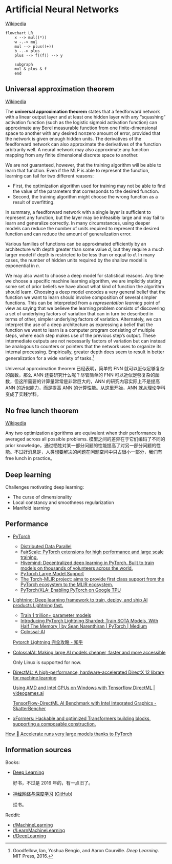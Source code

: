 # Artificial Neural Networks
[Wikipedia](https://en.wikipedia.org/wiki/Artificial_neural_network)

```mermaid
flowchart LR
    x --> mul((*))
    w -.-> mul
    mul --> plus((+))
    b -.-> plus
    plus --> f((f)) --> y

    subgraph  
    mul & plus & f
    end
```

## Universal approximation theorem
[Wikipedia](https://en.wikipedia.org/wiki/Universal_approximation_theorem)

The **universal approximation theorem** states that a feedforward network with a linear output layer and at least one hidden layer with any “squashing” activation function (such as the logistic sigmoid activation function) can approximate any Borel measurable function from one finite-dimensional space to another with any desired nonzero amount of error, provided that the network is given enough hidden units. The derivatives of the feedforward network can also approximate the derivatives of the function arbitrarily well. A neural network may also approximate any function mapping from any finite dimensional discrete space to another.

We are not guaranteed, however, that the training algorithm will be able to learn that function. Even if the MLP is able to represent the function, learning can fail for two different reasons:
- First, the optimization algorithm used for training may not be able to find the value of the parameters that corresponds to the desired function.
- Second, the training algorithm might choose the wrong function as a result of overfitting.

In summary, a feedforward network with a single layer is sufficient to represent any function, but the layer may be infeasibly large and may fail to learn and generalize correctly. In many circumstances, using deeper models can reduce the number of units required to represent the desired function and can reduce the amount of generalization error.

Various families of functions can be approximated efficiently by an architecture with depth greater than some value $d$, but they require a much larger model if depth is restricted to be less than or equal to $d$. In many cases, the number of hidden units required by the shallow model is exponential in $n$.

We may also want to choose a deep model for statistical reasons. Any time we choose a specific machine learning algorithm, we are implicitly stating some set of prior beliefs we have about what kind of function the algorithm should learn. Choosing a deep model encodes a very general belief that the function we want to learn should involve composition of several simpler functions. This can be interpreted from a *representation learning* point of view as saying that we believe the learning problem consists of discovering a set of underlying factors of variation that can in turn be described in terms of other, simpler underlying factors of variation. Alternately, we can interpret the use of a deep architecture as expressing a belief that the function we want to learn is a computer program consisting of multiple steps, where each step makes use of the previous step’s output. These intermediate outputs are not necessarily factors of variation but can instead be analogous to counters or pointers that the network uses to organize its internal processing. Empirically, greater depth does seem to result in better generalization for a wide variety of tasks.[^deeplearning]

Universal approximation theorem 已经表明，简单的 FNN 就可以近似足够复杂的函数，那么 ANN 还要研究什么呢？尽管简单的 FNN 可以近似足够复杂的函数，但这所需要的计算量常常是非常巨大的，ANN 的研究内容实际上不是提高 ANN 的近似能力，而是提高 ANN 的计算性能。从这里开始，ANN 就从理论学科变成了实践学科。

## No free lunch theorem
[Wikipedia](https://en.wikipedia.org/wiki/No_free_lunch_theorem)

Any two optimization algorithms are equivalent when their performance is averaged across all possible problems. 模型之间的差异在于它们编码了不同的 prior knowledge，通过牺牲对某一部分问题的性能提高了对另一部分问题的性能。不过好消息是，人类想要解决的问题在问题空间中只占很小一部分，我们有 free lunch in practice。

## Deep learning
Challenges motivating deep learning:
- The curse of dimensionality
- Local constancy and smoothness regularization
- Manifold learning

## Performance
- [PyTorch](PyTorch/README.md)
  - [Distributed Data Parallel](https://pytorch.org/tutorials/intermediate/ddp_tutorial.html)
  - [FairScale: PyTorch extensions for high performance and large scale training.](https://github.com/facebookresearch/fairscale)
  - [Hivemind: Decentralized deep learning in PyTorch. Built to train models on thousands of volunteers across the world.](https://github.com/learning-at-home/hivemind)
  - [PyTorch Large Model Support](https://github.com/IBM/pytorch-large-model-support)
  - [The Torch-MLIR project: aims to provide first class support from the PyTorch ecosystem to the MLIR ecosystem.](https://github.com/llvm/torch-mlir/)
  - [PyTorch/XLA: Enabling PyTorch on Google TPU](https://github.com/pytorch/xla)
- [Lightning: Deep learning framework to train, deploy, and ship AI products Lightning fast.](https://github.com/Lightning-AI/lightning)
  - [Train 1 trillion+ parameter models](https://lightning.ai/docs/pytorch/latest/advanced/model_parallel.html)
  - [Introducing PyTorch Lightning Sharded: Train SOTA Models, With Half The Memory | by Sean Narenthiran | PyTorch | Medium](https://seannaren.medium.com/introducing-pytorch-lightning-sharded-train-sota-models-with-half-the-memory-7bcc8b4484f2)
  - [Colossal-AI](https://lightning.ai/docs/pytorch/stable/advanced/third_party/colossalai.html)

  [Pytorch Lightning 完全攻略 - 知乎](https://zhuanlan.zhihu.com/p/353985363)
- [ColossalAI: Making large AI models cheaper, faster and more accessible](https://github.com/hpcaitech/ColossalAI)

  Only Linux is supported for now.
- [DirectML: A high-performance, hardware-accelerated DirectX 12 library for machine learning](https://github.com/microsoft/DirectML)

  [Using AMD and Intel GPUs on Windows with Tensorflow DirectML | videogames.ai](https://www.videogames.ai/2020/06/11/AMD-Intel-GPU-Windows-Tensorflow-DirectML.html)

  [TensorFlow-DirectML AI Benchmark with Intel Integrated Graphics - SkatterBencher](https://skatterbencher.com/tensorflow-directml-ai-benchmark-with-intel-integrated-graphics/)
- [xFormers: Hackable and optimized Transformers building blocks, supporting a composable construction.](https://github.com/facebookresearch/xformers)

[How 🤗 Accelerate runs very large models thanks to PyTorch](https://huggingface.co/blog/accelerate-large-models)

## Information sources
Books:
- [Deep Learning](https://www.deeplearningbook.org/)

  好书，不过是 2016 年的，有一点旧了。
- [神经网络与深度学习](https://nndl.github.io/) ([GitHub](https://github.com/nndl/nndl.github.io))

  烂书。

Reddit:
- [r/MachineLearning](https://www.reddit.com/r/MachineLearning/)
- [r/LearnMachineLearning](https://www.reddit.com/r/learnmachinelearning)
- [r/DeepLearning](https://www.reddit.com/r/deeplearning/hot/)


[^deeplearning]: Goodfellow, Ian, Yoshua Bengio, and Aaron Courville. _Deep Learning_. MIT Press, 2016.